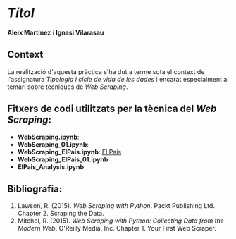 # *Títol*

**Aleix Martínez** i **Ignasi Vilarasau**

## Context

La realització d'aquesta pràctica s'ha dut a terme sota el context de l'assignatura _Tipologia i cicle de vida de les dades_ i encarat especialment al temari sobre tècniques de _Web Scraping_. 

  
## Fitxers de codi utilitzats per la tècnica del _Web Scraping_:

* **WebScraping.ipynb**:
* **WebScraping_01.ipynb**: 
* **WebScraping_ElPais.ipynb**:  [El País](http://www.elpais.com/)
* **WebScraping_ElPais_01.ipynb**
* **ElPais_Analysis.ipynb**

## Bibliografia:

1. Lawson, R. (2015). _Web Scraping with Python_. Packt Publishing Ltd. Chapter 2. Scraping the Data.
2. Mitchel, R. (2015). _Web Scraping with Python: Collecting Data from the Modern Web_. O'Reilly Media, Inc. Chapter 1. Your First Web Scraper.
